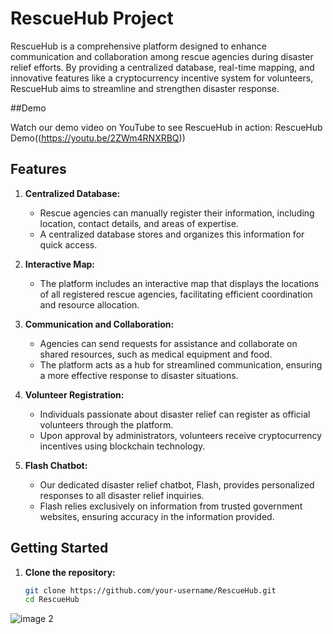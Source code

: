 # RescueHub Project


RescueHub is a comprehensive platform designed to enhance communication and collaboration among rescue agencies during disaster relief efforts. By providing a centralized database, real-time mapping, and innovative features like a cryptocurrency incentive system for volunteers, RescueHub aims to streamline and strengthen disaster response.

##Demo

Watch our demo video on YouTube to see RescueHub in action: RescueHub Demo((https://youtu.be/2ZWm4RNXRBQ))

## Features

1. **Centralized Database:**
   - Rescue agencies can manually register their information, including location, contact details, and areas of expertise.
   - A centralized database stores and organizes this information for quick access.

2. **Interactive Map:**
   - The platform includes an interactive map that displays the locations of all registered rescue agencies, facilitating efficient coordination and resource allocation.

3. **Communication and Collaboration:**
   - Agencies can send requests for assistance and collaborate on shared resources, such as medical equipment and food.
   - The platform acts as a hub for streamlined communication, ensuring a more effective response to disaster situations.

4. **Volunteer Registration:**
   - Individuals passionate about disaster relief can register as official volunteers through the platform.
   - Upon approval by administrators, volunteers receive cryptocurrency incentives using blockchain technology.

5. **Flash Chatbot:**
   - Our dedicated disaster relief chatbot, Flash, provides personalized responses to all disaster relief inquiries.
   - Flash relies exclusively on information from trusted government websites, ensuring accuracy in the information provided.

## Getting Started

1. **Clone the repository:**

   ```bash
   git clone https://github.com/your-username/RescueHub.git
   cd RescueHub

![image 2](https://github.com/Segmentation-Fault-SIH/merged/assets/79699023/c5b263b8-38c2-4641-ae4b-951114d7ff13)
